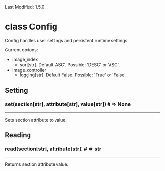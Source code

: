 Last Modified: 1.5.0

# class Config

Config handles user settings and persistent runtime settings.

Current options:

- image_index
  - sort[str]. Default 'ASC'. Possible: 'DESC' or 'ASC'.
- image_controller
  - logging[str]. Default False. Possible: 'True' or 'False'.

## Setting

### set(section[str], attribute[str], value[str]) # => None

---

Sets section attribute to value.

## Reading

### read(section[str], attribute[str]) # => str

---

Returns section attribute value.
